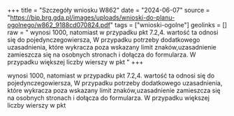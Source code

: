 +++
title = "Szczegóły wniosku W862"
date = "2024-06-07"
source = "https://bip.brg.gda.pl/images/uploads/wnioski-do-planu-ogolnego/w862_9188cd070824.pdf"
tags = ["wnioski-ogolne"]
geolinks = []
raw = " wynosi 1000, natomiast w przypadku pkt 7.2,4. wartość ta odnosi się do pojedynczegowiersza, W przypadku potrzeby dodatkowego uzasadnienia, które wykracza poza wskazany limit znaków,uzasadnienie zamieszcza się na osobnych stronach i dołącza do formularza. W przypadku większej liczby wierszy w pkt "
+++

 wynosi 1000, natomiast w przypadku pkt 7.2,4. wartość ta odnosi się do pojedynczegowiersza,
W przypadku potrzeby dodatkowego uzasadnienia, które wykracza poza wskazany limit znaków,uzasadnienie zamieszcza się na
osobnych stronach i dołącza do formularza. W przypadku większej liczby wierszy w pkt 


